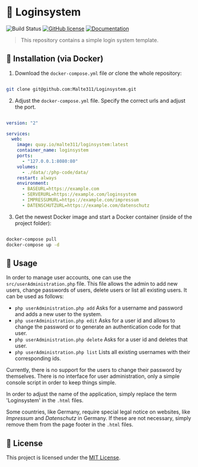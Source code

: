 # :closed_lock_with_key: Loginsystem

![Build Status](https://travis-ci.com/Malte311/Loginsystem.svg?branch=master)
[![GitHub license](https://img.shields.io/github/license/Malte311/Loginsystem)](https://github.com/Malte311/Loginsystem/blob/master/LICENSE)
[![Documentation](https://img.shields.io/badge/-documentation-informational)](https://malte311.github.io/Loginsystem/)

> This repository contains a simple login system template.

## :whale: Installation (via Docker)

1. Download the `docker-compose.yml` file _or_ clone the whole repository:

```bash

git clone git@github.com:Malte311/Loginsystem.git

```

2. Adjust the `docker-compose.yml` file. Specify the correct urls and adjust the port.

```yaml

version: "2"

services:
  web:
    image: quay.io/malte311/loginsystem:latest
    container_name: loginsystem
    ports:
      - "127.0.0.1:8080:80"
    volumes:
      - ./data/:/php-code/data/
    restart: always
    environment:
      - BASEURL=https://example.com
      - SERVERURL=https://example.com/loginsystem
      - IMPRESSUMURL=https://example.com/impressum
      - DATENSCHUTZURL=https://example.com/datenschutz

```

3. Get the newest Docker image and start a Docker container (inside of the project folder):

```bash

docker-compose pull
docker-compose up -d

```

## :key: Usage

In order to manage user accounts, one can use the `src/userAdministration.php` file. This file allows the admin to add new users, change passwords of users, delete users or list all existing users. It can be used as follows:

- `php userAdministration.php add` Asks for a username and password and adds a new user to the system.
- `php userAdministration.php edit` Asks for a user id and allows to change the password or to generate an authentication code for that user.
- `php userAdministration.php delete` Asks for a user id and deletes that user.
- `php userAdministration.php list` Lists all existing usernames with their corresponding ids.

Currently, there is no support for the users to change their password by themselves. There is no interface for user administration, only a simple console script in order to keep things simple.

In order to adjust the name of the application, simply replace the term 'Loginsystem' in the `.html` files.

Some countries, like Germany, require special legal notice on websites, like _Impressum_ and _Datenschutz_ in Germany. If these are not necessary, simply remove them from the page footer in the `.html` files.

## :page_facing_up: License

This project is licensed under the [MIT License](https://github.com/Malte311/Loginsystem/blob/master/LICENSE).

